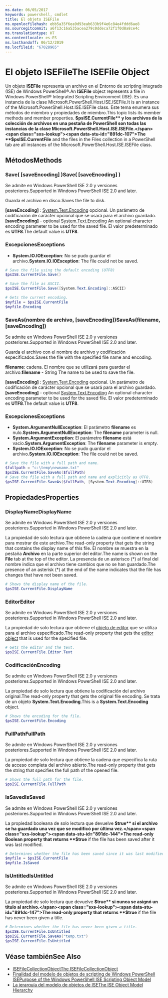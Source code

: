 ```yaml
---
ms.date: 06/05/2017
keywords: powershell, cmdlet
title: El objeto ISEFile
ms.openlocfilehash: ebb5a35f6ea9d93eab633b9f4e6c84e4fddd6ae8
ms.sourcegitcommit: a6f13c16a535acea279c0ddeca72f1f0d8a8ce4c
ms.translationtype: HT
ms.contentlocale: es-ES
ms.lasthandoff: 06/12/2019
ms.locfileid: "67028965"
---
```

# <a name="the-isefile-object"></a><span data-ttu-id="891dc-103">El objeto ISEFile</span><span class="sxs-lookup"><span data-stu-id="891dc-103">The ISEFile Object</span></span>

<span data-ttu-id="891dc-104">Un objeto **ISEFile** representa un archivo en el Entorno de scripting integrado (ISE) de Windows PowerShell®.</span><span class="sxs-lookup"><span data-stu-id="891dc-104">An **ISEFile** object represents a file in Windows PowerShell® Integrated Scripting Environment (ISE).</span></span> <span data-ttu-id="891dc-105">Es una instancia de la clase Microsoft.PowerShell.Host.ISE.ISEFile.</span><span class="sxs-lookup"><span data-stu-id="891dc-105">It is an instance of the Microsoft.PowerShell.Host.ISE.ISEFile class.</span></span> <span data-ttu-id="891dc-106">Este tema enumera sus métodos de miembro y propiedades de miembro.</span><span class="sxs-lookup"><span data-stu-id="891dc-106">This topic lists its member methods and member properties.</span></span> <span data-ttu-id="891dc-107">**$psISE.CurrentFile** y los archivos de la colección de archivos en una pestaña de PowerShell son todas las instancias de la clase Microsoft.PowerShell.Host.ISE.ISEFile.</span><span class="sxs-lookup"><span data-stu-id="891dc-107">The **$psISE.CurrentFile** and the files in the Files collection in a PowerShell tab are all instances of the Microsoft.PowerShell.Host.ISE.ISEFile class.</span></span>

## <a name="methods"></a><span data-ttu-id="891dc-108">Métodos</span><span class="sxs-lookup"><span data-stu-id="891dc-108">Methods</span></span>

### <a name="save-saveencoding-"></a><span data-ttu-id="891dc-109">Save\( \[saveEncoding\] \)</span><span class="sxs-lookup"><span data-stu-id="891dc-109">Save\( \[saveEncoding\] \)</span></span>

<span data-ttu-id="891dc-110">Se admite en Windows PowerShell ISE 2.0 y versiones posteriores.</span><span class="sxs-lookup"><span data-stu-id="891dc-110">Supported in Windows PowerShell ISE 2.0 and later.</span></span>

<span data-ttu-id="891dc-111">Guarda el archivo en disco.</span><span class="sxs-lookup"><span data-stu-id="891dc-111">Saves the file to disk.</span></span>

<span data-ttu-id="891dc-112">**\[saveEncoding\]** : [System.Text.Encoding](https://msdn.microsoft.com/library/system.text.encoding.aspx) opcional. Un parámetro de codificación de carácter opcional que se usará para el archivo guardado.</span><span class="sxs-lookup"><span data-stu-id="891dc-112">**\[saveEncoding\]** - optional [System.Text.Encoding](https://msdn.microsoft.com/library/system.text.encoding.aspx) An optional character encoding parameter to be used for the saved file.</span></span> <span data-ttu-id="891dc-113">El valor predeterminado es **UTF8**.</span><span class="sxs-lookup"><span data-stu-id="891dc-113">The default value is **UTF8**.</span></span>

### <a name="exceptions"></a><span data-ttu-id="891dc-114">Excepciones</span><span class="sxs-lookup"><span data-stu-id="891dc-114">Exceptions</span></span>

- <span data-ttu-id="891dc-115">**System.IO.IOException**: No se pudo guardar el archivo.</span><span class="sxs-lookup"><span data-stu-id="891dc-115">**System.IO.IOException**: The file could not be saved.</span></span>

```powershell
# Save the file using the default encoding (UTF8)
$psISE.CurrentFile.Save()

# Save the file as ASCII.
$psISE.CurrentFile.Save([System.Text.Encoding]::ASCII)

# Gets the current encoding.
$myfile = $psISE.CurrentFile
$myfile.Encoding
```

### <a name="saveasfilename-saveencoding"></a><span data-ttu-id="891dc-116">SaveAs\(nombre de archivo, \[saveEncoding\]\)</span><span class="sxs-lookup"><span data-stu-id="891dc-116">SaveAs\(filename, \[saveEncoding\]\)</span></span>

<span data-ttu-id="891dc-117">Se admite en Windows PowerShell ISE 2.0 y versiones posteriores.</span><span class="sxs-lookup"><span data-stu-id="891dc-117">Supported in Windows PowerShell ISE 2.0 and later.</span></span>

<span data-ttu-id="891dc-118">Guarda el archivo con el nombre de archivo y codificación especificados.</span><span class="sxs-lookup"><span data-stu-id="891dc-118">Saves the file with the specified file name and encoding.</span></span>

<span data-ttu-id="891dc-119">**filename**: cadena. El nombre que se utilizará para guardar el archivo.</span><span class="sxs-lookup"><span data-stu-id="891dc-119">**filename** - String The name to be used to save the file.</span></span>

<span data-ttu-id="891dc-120">**\[saveEncoding\]** : [System.Text.Encoding](https://msdn.microsoft.com/library/system.text.encoding.aspx) opcional. Un parámetro de codificación de carácter opcional que se usará para el archivo guardado.</span><span class="sxs-lookup"><span data-stu-id="891dc-120">**\[saveEncoding\]** - optional [System.Text.Encoding](https://msdn.microsoft.com/library/system.text.encoding.aspx) An optional character encoding parameter to be used for the saved file.</span></span> <span data-ttu-id="891dc-121">El valor predeterminado es **UTF8**.</span><span class="sxs-lookup"><span data-stu-id="891dc-121">The default value is **UTF8**.</span></span>

### <a name="exceptions"></a><span data-ttu-id="891dc-122">Excepciones</span><span class="sxs-lookup"><span data-stu-id="891dc-122">Exceptions</span></span>

- <span data-ttu-id="891dc-123">**System.ArgumentNullException**: El parámetro **filename** es nulo.</span><span class="sxs-lookup"><span data-stu-id="891dc-123">**System.ArgumentNullException**: The **filename** parameter is null.</span></span>
- <span data-ttu-id="891dc-124">**System.ArgumentException**: El parámetro **filename** está vacío.</span><span class="sxs-lookup"><span data-stu-id="891dc-124">**System.ArgumentException**: The **filename** parameter is empty.</span></span>
- <span data-ttu-id="891dc-125">**System.IO.IOException**: No se pudo guardar el archivo.</span><span class="sxs-lookup"><span data-stu-id="891dc-125">**System.IO.IOException**: The file could not be saved.</span></span>

```powershell
# Save the file with a full path and name.
$fullpath = "c:\temp\newname.txt"
$psISE.CurrentFile.SaveAs($fullPath)
# Save the file with a full path and name and explicitly as UTF8.
$psISE.CurrentFile.SaveAs($fullPath, [System.Text.Encoding]::UTF8)
```

## <a name="properties"></a><span data-ttu-id="891dc-126">Propiedades</span><span class="sxs-lookup"><span data-stu-id="891dc-126">Properties</span></span>

### <a name="displayname"></a><span data-ttu-id="891dc-127">DisplayName</span><span class="sxs-lookup"><span data-stu-id="891dc-127">DisplayName</span></span>

<span data-ttu-id="891dc-128">Se admite en Windows PowerShell ISE 2.0 y versiones posteriores.</span><span class="sxs-lookup"><span data-stu-id="891dc-128">Supported in Windows PowerShell ISE 2.0 and later.</span></span>

<span data-ttu-id="891dc-129">La propiedad de solo lectura que obtiene la cadena que contiene el nombre para mostrar de este archivo.</span><span class="sxs-lookup"><span data-stu-id="891dc-129">The read-only property that gets the string that contains the display name of this file.</span></span> <span data-ttu-id="891dc-130">El nombre se muestra en la pestaña **Archivo** en la parte superior del editor.</span><span class="sxs-lookup"><span data-stu-id="891dc-130">The name is shown on the **File** tab at the top of the editor.</span></span> <span data-ttu-id="891dc-131">La presencia de un asterisco \(\*\) al final del nombre indica que el archivo tiene cambios que no se han guardado.</span><span class="sxs-lookup"><span data-stu-id="891dc-131">The presence of an asterisk \(\*\) at the end of the name indicates that the file has changes that have not been saved.</span></span>

```powershell
# Shows the display name of the file.
$psISE.CurrentFile.DisplayName
```

### <a name="editor"></a><span data-ttu-id="891dc-132">Editor</span><span class="sxs-lookup"><span data-stu-id="891dc-132">Editor</span></span>

<span data-ttu-id="891dc-133">Se admite en Windows PowerShell ISE 2.0 y versiones posteriores.</span><span class="sxs-lookup"><span data-stu-id="891dc-133">Supported in Windows PowerShell ISE 2.0 and later.</span></span>

<span data-ttu-id="891dc-134">La propiedad de solo lectura que obtiene el [objeto de editor](The-ISEEditor-Object.md) que se utiliza para el archivo especificado.</span><span class="sxs-lookup"><span data-stu-id="891dc-134">The read-only property that gets the [editor object](The-ISEEditor-Object.md) that is used for the specified file.</span></span>

```powershell
# Gets the editor and the text.
$psISE.CurrentFile.Editor.Text
```

### <a name="encoding"></a><span data-ttu-id="891dc-135">Codificación</span><span class="sxs-lookup"><span data-stu-id="891dc-135">Encoding</span></span>

<span data-ttu-id="891dc-136">Se admite en Windows PowerShell ISE 2.0 y versiones posteriores.</span><span class="sxs-lookup"><span data-stu-id="891dc-136">Supported in Windows PowerShell ISE 2.0 and later.</span></span>

<span data-ttu-id="891dc-137">La propiedad de solo lectura que obtiene la codificación del archivo original.</span><span class="sxs-lookup"><span data-stu-id="891dc-137">The read-only property that gets the original file encoding.</span></span> <span data-ttu-id="891dc-138">Se trata de un objeto **System.Text.Encoding**.</span><span class="sxs-lookup"><span data-stu-id="891dc-138">This is a **System.Text.Encoding** object.</span></span>

```powershell
# Shows the encoding for the file.
$psISE.CurrentFile.Encoding
```

### <a name="fullpath"></a><span data-ttu-id="891dc-139">FullPath</span><span class="sxs-lookup"><span data-stu-id="891dc-139">FullPath</span></span>

<span data-ttu-id="891dc-140">Se admite en Windows PowerShell ISE 2.0 y versiones posteriores.</span><span class="sxs-lookup"><span data-stu-id="891dc-140">Supported in Windows PowerShell ISE 2.0 and later.</span></span>

<span data-ttu-id="891dc-141">La propiedad de solo lectura que obtiene la cadena que especifica la ruta de acceso completa del archivo abierto.</span><span class="sxs-lookup"><span data-stu-id="891dc-141">The read-only property that gets the string that specifies the full path of the opened file.</span></span>

```powershell
# Shows the full path for the file.
$psISE.CurrentFile.FullPath
```

### <a name="issaved"></a><span data-ttu-id="891dc-142">IsSaved</span><span class="sxs-lookup"><span data-stu-id="891dc-142">IsSaved</span></span>

<span data-ttu-id="891dc-143">Se admite en Windows PowerShell ISE 2.0 y versiones posteriores.</span><span class="sxs-lookup"><span data-stu-id="891dc-143">Supported in Windows PowerShell ISE 2.0 and later.</span></span>

<span data-ttu-id="891dc-144">La propiedad booleana de solo lectura que devuelve **$true** si el archivo se ha guardado una vez que se modificó por última vez.</span><span class="sxs-lookup"><span data-stu-id="891dc-144">The read-only Boolean property that returns **$true** if the file has been saved after it was last modified.</span></span>

```powershell
# Determines whether the file has been saved since it was last modified.
$myfile = $psISE.CurrentFile
$myfile.IsSaved
```

### <a name="isuntitled"></a><span data-ttu-id="891dc-145">IsUntitled</span><span class="sxs-lookup"><span data-stu-id="891dc-145">IsUntitled</span></span>

<span data-ttu-id="891dc-146">Se admite en Windows PowerShell ISE 2.0 y versiones posteriores.</span><span class="sxs-lookup"><span data-stu-id="891dc-146">Supported in Windows PowerShell ISE 2.0 and later.</span></span>

<span data-ttu-id="891dc-147">La propiedad de solo lectura que devuelve **$true** si nunca se asignó un título al archivo.</span><span class="sxs-lookup"><span data-stu-id="891dc-147">The read-only property that returns **$true** if the file has never been given a title.</span></span>

```powershell
# Determines whether the file has never been given a title.
$psISE.CurrentFile.IsUntitled
$psISE.CurrentFile.SaveAs("temp.txt")
$psISE.CurrentFile.IsUntitled
```

## <a name="see-also"></a><span data-ttu-id="891dc-148">Véase también</span><span class="sxs-lookup"><span data-stu-id="891dc-148">See Also</span></span>

- [<span data-ttu-id="891dc-149">ISEFileCollectionObject</span><span class="sxs-lookup"><span data-stu-id="891dc-149">The ISEFileCollectionObject</span></span>](The-ISEFileCollection-Object.md)
- [<span data-ttu-id="891dc-150">Finalidad del modelo de objetos de scripting de Windows PowerShell ISE</span><span class="sxs-lookup"><span data-stu-id="891dc-150">Purpose of the Windows PowerShell ISE Scripting Object Model</span></span>](Purpose-of-the-Windows-PowerShell-ISE-Scripting-Object-Model.md)
- [<span data-ttu-id="891dc-151">La jerarquía del modelo de objetos de ISE</span><span class="sxs-lookup"><span data-stu-id="891dc-151">The ISE Object Model Hierarchy</span></span>](The-ISE-Object-Model-Hierarchy.md)
